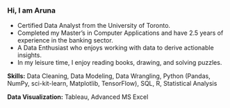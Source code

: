 ### Hi, I am Aruna

- Certified Data Analyst from the University of Toronto.
- Completed my Master’s in Computer Applications and have 2.5 years of experience in the banking sector.
- A Data Enthusiast who enjoys working with data to derive actionable insights.
- In my leisure time, I enjoy reading books, drawing, and solving puzzles.



**Skills:** Data Cleaning, Data Modeling, Data Wrangling, Python (Pandas, NumPy, sci-kit-learn, Matplotlib, TensorFlow), SQL, R, Statistical Analysis

**Data Visualization:** Tableau, Advanced MS Excel

